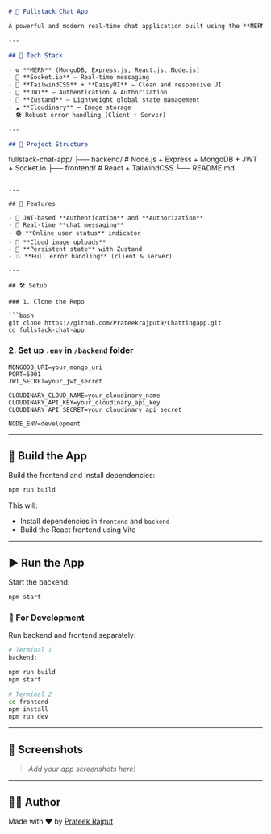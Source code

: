 

```markdown
# 💬 Fullstack Chat App

A powerful and modern real-time chat application built using the **MERN** stack with **Socket.io**, **TailwindCSS**, and **DaisyUI**.

---

## 🔧 Tech Stack

- ⚙️ **MERN** (MongoDB, Express.js, React.js, Node.js)
- 🔌 **Socket.io** – Real-time messaging
- 🎨 **TailwindCSS** + **DaisyUI** – Clean and responsive UI
- 🔐 **JWT** – Authentication & Authorization
- 📡 **Zustand** – Lightweight global state management
- ☁️ **Cloudinary** – Image storage
- 🛠️ Robust error handling (Client + Server)

---

## 📂 Project Structure

```

fullstack-chat-app/
├── backend/         # Node.js + Express + MongoDB + JWT + Socket.io
├── frontend/        # React + TailwindCSS 
└── README.md

````

---

## 🚀 Features

- 🎃 JWT-based **Authentication** and **Authorization**
- 👥 Real-time **chat messaging**
- 🟢 **Online user status** indicator
- 📸 **Cloud image uploads**
- 🔁 **Persistent state** with Zustand
- 💥 **Full error handling** (client & server)

---

## 🛠️ Setup

### 1. Clone the Repo

```bash
git clone https://github.com/Prateekrajput9/Chattingapp.git
cd fullstack-chat-app
````

### 2. Set up `.env` in `/backend` folder

```env
MONGODB_URI=your_mongo_uri
PORT=5001
JWT_SECRET=your_jwt_secret

CLOUDINARY_CLOUD_NAME=your_cloudinary_name
CLOUDINARY_API_KEY=your_cloudinary_api_key
CLOUDINARY_API_SECRET=your_cloudinary_api_secret

NODE_ENV=development
```

---

## 🧱 Build the App

Build the frontend and install dependencies:

```bash
npm run build
```

This will:

* Install dependencies in `frontend` and `backend`
* Build the React frontend using Vite

---

## ▶️ Run the App

Start the backend:

```bash
npm start
```





### 🔄 For Development

Run backend and frontend separately:

```bash
# Terminal 1
backend:

npm run build 
npm start

# Terminal 2
cd frontend
npm install
npm run dev
```

---



## 📸 Screenshots

> *Add your app screenshots here!*

---

## 🧑‍💻 Author

Made with ❤️ by [Prateek Rajput](https://github.com/Prateekrajput9)


